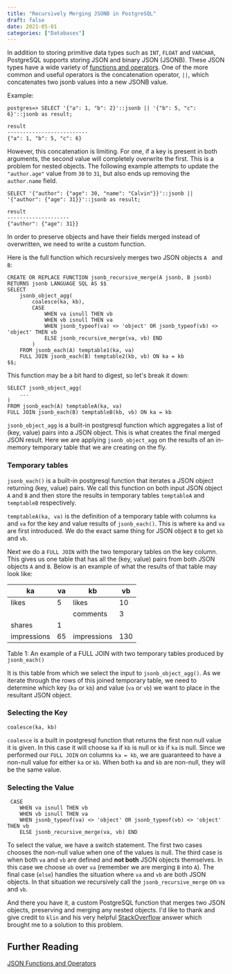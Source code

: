 ```yaml
---
title: "Recursively Merging JSONB in PostgreSQL"
draft: false
date: 2021-05-01
categories: ["Databases"]
---
```


In addition to storing primitive data types such as `INT`, `FLOAT` and `VARCHAR`, 
PostgreSQL supports storing JSON and binary JSON (JSONB). These JSON types have a wide variety of
[functions and operators](https://www.postgresql.org/docs/12/functions-json.html). 
One of the more common and useful operators is the concatenation operator,
`||`, which concatenates two jsonb values into a new JSONB value.

Example:
```postgresql
postgres=> SELECT '{"a": 1, "b": 2}'::jsonb || '{"b": 5, "c": 6}'::jsonb as result;

result
--------------------------
{"a": 1, "b": 5, "c": 6}

```

However, this concatenation is limiting. For one, if a key is present in both arguments, the
second value will completely overwrite the first. This is a problem for nested objects. The following
example attempts to update the `"author.age"` value from `30` to `31`, but also ends up removing
the `author.name` field.

```postgresql
SELECT '{"author": {"age": 30, "name": "Calvin"}}'::jsonb || '{"author": {"age": 31}}'::jsonb as result;

result
--------------------
{"author": {"age": 31}}
```

In order to preserve objects and have their fields merged instead of overwritten,
we need to write a custom function.

Here is the full function which recursively merges two JSON objects `A ` and `B`:

```postgresql
CREATE OR REPLACE FUNCTION jsonb_recursive_merge(A jsonb, B jsonb) 
RETURNS jsonb LANGUAGE SQL AS $$ 
SELECT 
    jsonb_object_agg( 
        coalesce(ka, kb), 
        CASE 
            WHEN va isnull THEN vb 
            WHEN vb isnull THEN va 
            WHEN jsonb_typeof(va) <> 'object' OR jsonb_typeof(vb) <> 'object' THEN vb 
            ELSE jsonb_recursive_merge(va, vb) END 
        ) 
    FROM jsonb_each(A) temptable1(ka, va)
    FULL JOIN jsonb_each(B) temptable2(kb, vb) ON ka = kb  
$$;
```

This function may be a bit hard to digest, so let's break it down:

```postgresql
SELECT jsonb_object_agg(
    ...
)
FROM jsonb_each(A) temptableA(ka, va)
FULL JOIN jsonb_each(B) temptableB(kb, vb) ON ka = kb
```

`jsonb_object_agg` is a built-in postgresql function which aggregates a list of (key, value) pairs into a JSON object.
This is what creates the final merged JSON result. Here we are applying `jsonb_object_agg` on the results of an 
in-memory temporary table that we are creating on the fly.

### Temporary tables

`jsonb_each()` is a built-in postgresql function that iterates a JSON object returning (key, value) pairs.
We call this function on both input JSON object `A` and `B` and then store the results in temporary tables 
`temptableA` and `temptableB` respectively.

`temptableA(ka, va)` is the definition of a temporary table with columns `ka` and `va` for the key and value results
of `jsonb_each()`. This is where `ka` and `va` are first introduced. We do the exact same thing for JSON
object `B` to get `kb` and `vb`.

Next we do a `FULL JOIN` with the two temporary tables on the key column. This gives us one 
table that has all the (key, value) pairs from both JSON objects `A` and `B`. Below is an
example of what the results of that table may look like:


| ka          | va | kb          | vb  |
|-------------|----|-------------|-----|
| likes       | 5  | likes       | 10  |
|             |    | comments    | 3   |
|    shares   | 1  |             |     |
| impressions | 65 | impressions | 130 |

Table 1: An example of a FULL JOIN with two temporary tables produced by `jsonb_each()`




It is this table from which we select the input to `jsonb_object_agg()`.
As we iterate through the rows of this joined temporary table, we need to determine
which key (`ka` or `kb`) and value (`va` or `vb`) we want to place in the resultant 
JSON object.


### Selecting the Key 
```postgresql
coalesce(ka, kb)
```


`coalesce` is a built in postgresql function that returns the first non null value it is given.
In this case it will choose `ka` if `kb` is null or `kb` if `ka` is null. Since we performed
our `FULL JOIN` on columns `ka = kb`, we are guaranteed to have a non-null value for either `ka`
or `kb`. When both `ka` and `kb` are non-null, they will be the same value.

### Selecting the Value

```postgresql
 CASE 
    WHEN va isnull THEN vb 
    WHEN vb isnull THEN va 
    WHEN jsonb_typeof(va) <> 'object' OR jsonb_typeof(vb) <> 'object' THEN vb 
    ELSE jsonb_recursive_merge(va, vb) END 
```

To select the value, we have a switch statement. The first two cases chooses the 
non-null value when one of the values is null. The third case is when both `va` and `vb`
are defined and **not both** JSON objects themselves. In this case we choose `vb` over `va` (remember we are merging `B` into `A`).
The final case (`else`) handles the situation where `va` and `vb` are both JSON objects. In that
situation we recursively call the `jsonb_recursive_merge` on `va` and `vb`. 

And there you have it, a custom PostgreSQL function that merges two JSON objects, preserving and 
merging any nested objects. I'd like to thank and give credit to `klin` and his
very helpful [StackOverflow](https://stackoverflow.com/a/42954907) answer which brought
me to a solution to this problem. 

## Further Reading
[JSON Functions and Operators](https://www.postgresql.org/docs/12/functions-json.html)
